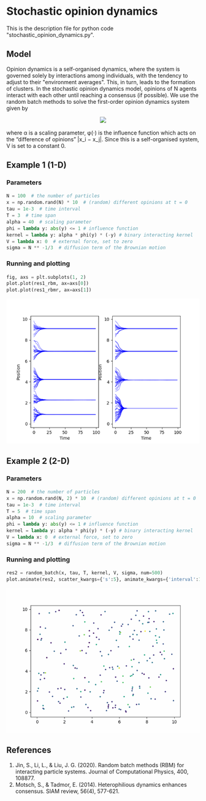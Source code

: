 # Stochastic opinion dynamics

This is the description file for python code "stochastic_opinion_dynamics.py".

## Model

Opinion dynamics is a self-organised dynamics, where the system is governed solely by interactions among individuals,
with the tendency to adjust to their "environment averages". This, in turn, leads to the formation of clusters. In the
stochastic opinion dynamics model, opinions of N agents interact with each other until reaching a consensus (if
possible). We use the random batch methods to solve the first-order opinion dynamics system given by

<center><img src="https://render.githubusercontent.com/render/math?math=\color{blue}{dX^i=\dfrac{\alpha}{N-1} \sum_{j \neq i} \phi(|X^j - X^i|)(X^j - X^i)dt %2b \sigma dB^i,\ i=1,\ldots,N},"></center>

where &alpha; is a scaling parameter, &phi;(&sdot;) is the influence function which acts on the “difference of
opinions” |x_i − x_j|. Since this is a self-organised system, V is set to a constant 0.


## Example 1 (1-D)
### Parameters
```python
N = 100  # the number of particles
x = np.random.rand(N) * 10  # (random) different opinions at t = 0
tau = 1e-3  # time interval
T = 3  # time span
alpha = 40  # scaling parameter
phi = lambda y: abs(y) <= 1 # influence function
kernel = lambda y: alpha * phi(y) * (-y) # binary interacting kernel
V = lambda x: 0  # external force, set to zero
sigma = N ** -1/3  # diffusion term of the Brownian motion
```

### Running and plotting
```python
fig, axs = plt.subplots(1, 2)
plot.plot(res1_rbm, ax=axs[0])
plot.plot(res1_rbmr, ax=axs[1])
```

![RBM-1](../fig/sod1.png?raw=true)

## Example 2 (2-D)
### Parameters
```python
N = 200  # the number of particles
x = np.random.rand(N, 2) * 10  # (random) different opinions at t = 0
tau = 1e-3  # time interval
T = 5  # time span
alpha = 10  # scaling parameter
phi = lambda y: abs(y) <= 1 # influence function
kernel = lambda y: alpha * phi(y) * (-y) # binary interacting kernel
V = lambda x: 0  # external force, set to zero
sigma = N ** -1/3  # diffusion term of the Brownian motion

```

### Running and plotting
```python
res2 = random_batch(x, tau, T, kernel, V, sigma, num=500)
plot.animate(res2, scatter_kwargs={'s':5}, animate_kwargs={'interval':10})
```

![RBM-1](../fig/sod2.gif?raw=true)


## References

1. Jin, S., Li, L., & Liu, J. G. (2020). Random batch methods (RBM) for interacting particle systems. Journal of
   Computational Physics, 400, 108877.
2. Motsch, S., & Tadmor, E. (2014). Heterophilious dynamics enhances consensus. SIAM review, 56(4), 577-621. 

 